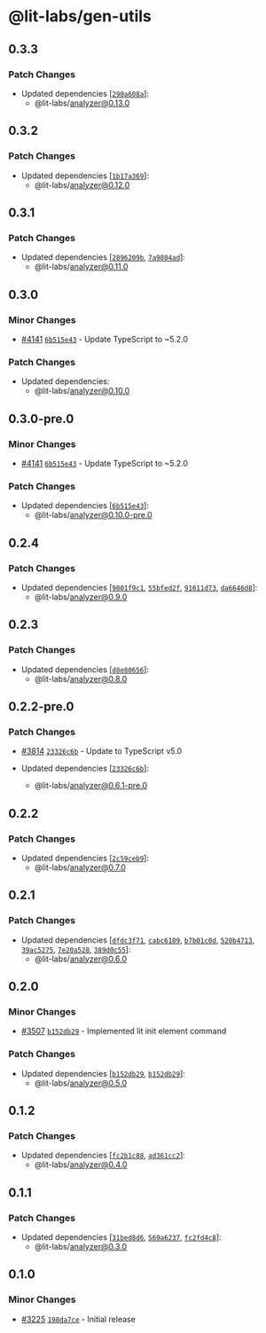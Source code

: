 # @lit-labs/gen-utils

## 0.3.3

### Patch Changes

- Updated dependencies [[`290a608a`](https://github.com/lit/lit/commit/290a608aa2297e8b99a5424dc90632b97c66386c)]:
  - @lit-labs/analyzer@0.13.0

## 0.3.2

### Patch Changes

- Updated dependencies [[`1b17a369`](https://github.com/lit/lit/commit/1b17a369f3ecf54d2617fe08b0d52fd0f993074b)]:
  - @lit-labs/analyzer@0.12.0

## 0.3.1

### Patch Changes

- Updated dependencies [[`2896209b`](https://github.com/lit/lit/commit/2896209b925169793898b10dc3409de4056c93f7), [`7a9804ad`](https://github.com/lit/lit/commit/7a9804adc676eb2e84252d31d600e59032b0482a)]:
  - @lit-labs/analyzer@0.11.0

## 0.3.0

### Minor Changes

- [#4141](https://github.com/lit/lit/pull/4141) [`6b515e43`](https://github.com/lit/lit/commit/6b515e43c3a24cc8a593247d3aa72d81bcc724d5) - Update TypeScript to ~5.2.0

### Patch Changes

- Updated dependencies:
  - @lit-labs/analyzer@0.10.0

## 0.3.0-pre.0

### Minor Changes

- [#4141](https://github.com/lit/lit/pull/4141) [`6b515e43`](https://github.com/lit/lit/commit/6b515e43c3a24cc8a593247d3aa72d81bcc724d5) - Update TypeScript to ~5.2.0

### Patch Changes

- Updated dependencies [[`6b515e43`](https://github.com/lit/lit/commit/6b515e43c3a24cc8a593247d3aa72d81bcc724d5)]:
  - @lit-labs/analyzer@0.10.0-pre.0

## 0.2.4

### Patch Changes

- Updated dependencies [[`9001f9c1`](https://github.com/lit/lit/commit/9001f9c12e0ba125b930dcc126476e384ddc23fe), [`55bfed2f`](https://github.com/lit/lit/commit/55bfed2f95cfcf10757e24edf56092b8e9d36405), [`91611d73`](https://github.com/lit/lit/commit/91611d73600e163459da5d2bfb9753c88ad3f45a), [`da6646d8`](https://github.com/lit/lit/commit/da6646d827d8932ba7c241780cbd03a9ade64009)]:
  - @lit-labs/analyzer@0.9.0

## 0.2.3

### Patch Changes

- Updated dependencies [[`d8e80656`](https://github.com/lit/lit/commit/d8e806561e2d5c12bc99fcee34bce1825c3ca1ae)]:
  - @lit-labs/analyzer@0.8.0

## 0.2.2-pre.0

### Patch Changes

- [#3814](https://github.com/lit/lit/pull/3814) [`23326c6b`](https://github.com/lit/lit/commit/23326c6b9a6abdf01998dadf5d0f20a643e457aa) - Update to TypeScript v5.0

- Updated dependencies [[`23326c6b`](https://github.com/lit/lit/commit/23326c6b9a6abdf01998dadf5d0f20a643e457aa)]:
  - @lit-labs/analyzer@0.6.1-pre.0

## 0.2.2

### Patch Changes

- Updated dependencies [[`2c59ceb9`](https://github.com/lit/lit/commit/2c59ceb9427ca76a591084258eedab76644f2a63)]:
  - @lit-labs/analyzer@0.7.0

## 0.2.1

### Patch Changes

- Updated dependencies [[`dfdc3f71`](https://github.com/lit/lit/commit/dfdc3f714e511d30acc28809fa6643a4c764cad1), [`cabc6189`](https://github.com/lit/lit/commit/cabc61894e57ba89ecadc1deb20f121fecdfffc9), [`b7b01c0d`](https://github.com/lit/lit/commit/b7b01c0d21c0ac301cd5b8d4cb595f3bbfeebe6b), [`520b4713`](https://github.com/lit/lit/commit/520b47132af8e21868df5dc4dfdf5e003a38d158), [`39ac5275`](https://github.com/lit/lit/commit/39ac52758064dc521c2e3701e28348d7dc637a98), [`7e20a528`](https://github.com/lit/lit/commit/7e20a5287a46eadcd06a0804147b3b27110326ad), [`389d0c55`](https://github.com/lit/lit/commit/389d0c558d78982d8265588d1935ede91f46f3a0)]:
  - @lit-labs/analyzer@0.6.0

## 0.2.0

### Minor Changes

- [#3507](https://github.com/lit/lit/pull/3507) [`b152db29`](https://github.com/lit/lit/commit/b152db291932aa25356543395251a9b42e12292d) - Implemented lit init element command

### Patch Changes

- Updated dependencies [[`b152db29`](https://github.com/lit/lit/commit/b152db291932aa25356543395251a9b42e12292d), [`b152db29`](https://github.com/lit/lit/commit/b152db291932aa25356543395251a9b42e12292d)]:
  - @lit-labs/analyzer@0.5.0

## 0.1.2

### Patch Changes

- Updated dependencies [[`fc2b1c88`](https://github.com/lit/lit/commit/fc2b1c885211e4334d5ae5637570df85dd2e3f9e), [`ad361cc2`](https://github.com/lit/lit/commit/ad361cc22303f759afbefe60512df34fffdee771)]:
  - @lit-labs/analyzer@0.4.0

## 0.1.1

### Patch Changes

- Updated dependencies [[`31bed8d6`](https://github.com/lit/lit/commit/31bed8d6542c44a64bad8282b9ce5e5d6514e44a), [`569a6237`](https://github.com/lit/lit/commit/569a6237377eeef0c8dced2c369c77ebdd81218e), [`fc2fd4c8`](https://github.com/lit/lit/commit/fc2fd4c8f4a25b9a85073afcb38614209e079bb9)]:
  - @lit-labs/analyzer@0.3.0

## 0.1.0

### Minor Changes

- [#3225](https://github.com/lit/lit/pull/3225) [`198da7ce`](https://github.com/lit/lit/commit/198da7ceabc944b142a666cae56ea239624cd019) - Initial release
